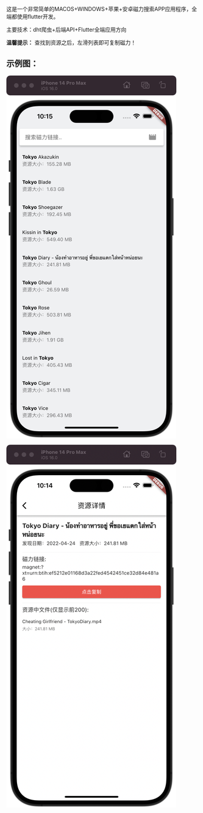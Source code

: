 这是一个非常简单的MACOS+WINDOWS+苹果+安卓磁力搜索APP应用程序，全端都使用flutter开发。

主要技术：dht爬虫+后端API+Flutter全端应用方向

**温馨提示：** 查找到资源之后，左滑列表即可复制磁力！

## 示例图：
![磁力APP](1.png "蜂之磁力搜索")

![磁力APP](2.png "蜂之磁力搜索")